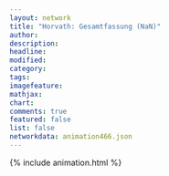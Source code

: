 ```yaml
---
layout: network
title: "Horvath: Gesamtfassung (NaN)"
author:
description:
headline:
modified:
category:
tags:
imagefeature: 
mathjax: 
chart: 
comments: true
featured: false
list: false
networkdata: animation466.json
---
```

{% include animation.html %}

